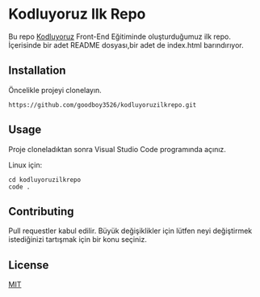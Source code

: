# Kodluyoruz Ilk Repo

Bu repo [Kodluyoruz](https://www.kodluyoruz.org) Front-End Eğitiminde oluşturduğumuz ilk repo. İçerisinde bir adet README dosyası,bir adet de index.html barındırıyor.

## Installation

Öncelikle projeyi clonelayın.
```
https://github.com/goodboy3526/kodluyoruzilkrepo.git
```
## Usage

Proje cloneladıktan sonra Visual Studio Code programında açınız.

Linux için:

```
cd kodluyoruzilkrepo
code .
```

## Contributing

Pull requestler kabul edilir. Büyük değişiklikler için lütfen neyi değiştirmek istediğinizi tartışmak için bir konu seçiniz.

## License

[MIT](https://choosealicense.com/licenses/mit/)



